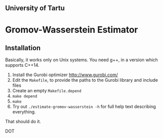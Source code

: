
## University of Tartu

# Gromov-Wasserstein Estimator


## Installation

Basically, it works only on Unix systems.  You need g++, in a version which supports C++14.

1. Install the Gurobi optimizer http://www.gurobi.com/
2. Edit the `Makefile`, to provide the paths to the Gurobi library and include files
3. Create an empty `Makefile.depend`
4. `make depend`
5. `make`
6. Try out `./estimate-gromov-wasserstein -h` for full help text describing everything.

That should do it.


DOT
